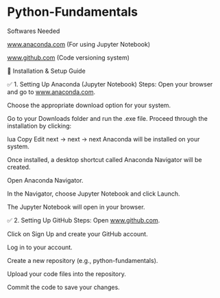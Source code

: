 # Python-Fundamentals

Softwares Needed

www.anaconda.com (For using Jupyter Notebook)

www.github.com (Code versioning system)

🔧 Installation & Setup Guide

✅ 1. Setting Up Anaconda (Jupyter Notebook)
Steps:
Open your browser and go to www.anaconda.com.

Choose the appropriate download option for your system.

Go to your Downloads folder and run the .exe file.
Proceed through the installation by clicking:

lua
Copy
Edit
next → next → next
Anaconda will be installed on your system.

Once installed, a desktop shortcut called Anaconda Navigator will be created.

Open Anaconda Navigator.

In the Navigator, choose Jupyter Notebook and click Launch.

The Jupyter Notebook will open in your browser.

✅ 2. Setting Up GitHub
Steps:
Open www.github.com.

Click on Sign Up and create your GitHub account.

Log in to your account.

Create a new repository (e.g., python-fundamentals).

Upload your code files into the repository.

Commit the code to save your changes.
